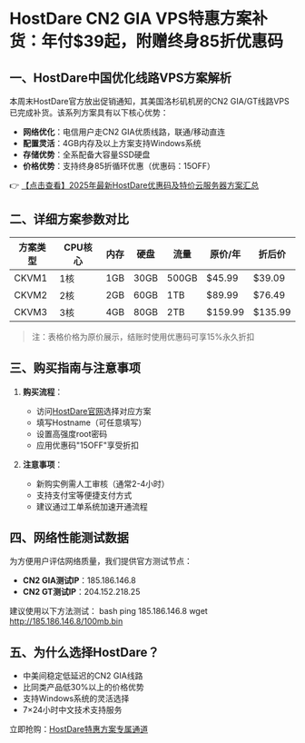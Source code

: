 # HostDare CN2 GIA VPS特惠方案补货：年付$39起，附赠终身85折优惠码

## 一、HostDare中国优化线路VPS方案解析

本周末HostDare官方放出促销通知，其美国洛杉矶机房的CN2 GIA/GT线路VPS已完成补货。该系列方案具有以下核心优势：

- **网络优化**：电信用户走CN2 GIA优质线路，联通/移动直连
- **配置灵活**：4GB内存及以上方案支持Windows系统
- **存储优势**：全系配备大容量SSD硬盘
- **价格优势**：支持终身85折循环优惠（优惠码：15OFF）

👉 [【点击查看】2025年最新HostDare优惠码及特价云服务器方案汇总](https://bit.ly/hostdare)

## 二、详细方案参数对比

| 方案类型 | CPU核心 | 内存 | 硬盘 | 流量 | 原价/年 | 折后价 |
|---------|--------|------|------|------|--------|--------|
| CKVM1   | 1核    | 1GB  | 30GB | 500GB | $45.99 | $39.09 |
| CKVM2   | 2核    | 2GB  | 60GB | 1TB   | $89.99 | $76.49 |
| CKVM3   | 3核    | 4GB  | 80GB | 2TB   | $159.99| $135.99|

> 注：表格价格为原价展示，结账时使用优惠码可享15%永久折扣

## 三、购买指南与注意事项

1. **购买流程**：
   - 访问[HostDare官网](https://bit.ly/hostdare)选择对应方案
   - 填写Hostname（可任意填写）
   - 设置高强度root密码
   - 应用优惠码"15OFF"享受折扣

2. **注意事项**：
   - 新购实例需人工审核（通常2-4小时）
   - 支持支付宝等便捷支付方式
   - 建议通过工单系统加速开通流程

## 四、网络性能测试数据

为方便用户评估网络质量，我们提供官方测试节点：

- **CN2 GIA测试IP**：185.186.146.8
- **CN2 GT测试IP**：204.152.218.25

建议使用以下方法测试：
bash
ping 185.186.146.8
wget http://185.186.146.8/100mb.bin

## 五、为什么选择HostDare？

- 中美间稳定低延迟的CN2 GIA线路
- 比同类产品低30%以上的价格优势
- 支持Windows系统的灵活选择
- 7×24小时中文技术支持服务

立即抢购：[HostDare特惠方案专属通道](https://bit.ly/hostdare)